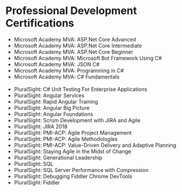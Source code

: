 # Professional Development Certifications</br>


* Microsoft Academy MVA: ASP.Net Core Advanced </br>
* Microsoft Academy MVA: ASP.Net Core Intermediate </br>
* Microsoft Academy MVA: ASP.Net Core Beginner </br>
* Microsoft Academy MVA: Microsoft Bot Framework Using C# </br>
* Microsoft Academy MVA: JSON C# </br>
* Microsoft Academy MVA: Programming in C# </br>
* Microsoft Academy MVA: C# Fundamentals </br></br>
* PluralSight: C# Unit Testing For Enterprise Applications </br>
* PluralSight: Angular Services </br>
* PluralSight: Rapid Angular Training </br>
* PluralSight: Angular Big Picture </br>
* PluralSight: Angular Foundations </br>
* PluralSight: Scrum Development with JIRA and Agile </br>
* PluralSight: JIRA 2018 </br>
* PluralSight: PMI-ACP: Agile Project Management </br>
* PluralSight: PMI-ACP: Agile Methodologies </br>
* PluralSight: PMI-ACP: Value-Driven Delivery and Adaptive Planning </br>
* PluralSight: Staying Agile in the Midst of Change </br>
* PluralSight: Generational Leadership </br>
* PluralSight: SQL </br>
* PluralSight: SQL Server Performance with Compression</br>
* PluralSight: Debugging Fiddler Chrome DevTools </br>
* PluralSight: Fiddler </br>

